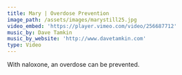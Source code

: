 ```yaml
---
title: Mary | Overdose Prevention
image_path: /assets/images/marystill25.jpg
video_embed: 'https://player.vimeo.com/video/256687712'
music_by: Dave Tamkin
music_by_website: 'http://www.davetamkin.com'
type: Video
---
```


With naloxone, an overdose can be prevented.